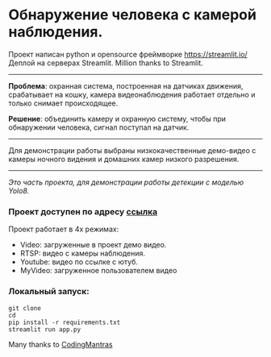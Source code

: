 #  Обнаружение человека с камерой наблюдения.

Проект написан python и opensource фреймворке https://streamlit.io/
Деплой на серверах Streamlit.
Million thanks to Streamlit.

---
**Проблема**: охранная система, построенная на датчиках движения, срабатывает на кошку, камера видеонаблюдения работает отдельно и только снимает происходящее.

**Решение**: объединить камеру и охранную систему, чтобы при обнаружении человека, сигнал поступал на датчик.

---

Для демонстрации работы выбраны низкокачественные демо-видео с камеры ночного видения и домашних камер низкого разрешения.

---
_Это часть проекта, для демонстрации работы детекции с моделью Yolo8._
### Проект доступен по адресу [ссылка]()
Проект работает в 4х режимах:
- Video: загруженные в проект демо видео.
- RTSP: видео с камеры наблюдения.
- Youtube: видео по ссылке с ютуб.
- MyVideo: загруженное пользователем видео

### Локальный запуск:
```
git clone 
cd 
pip install -r requirements.txt
streamlit run app.py
```

Many thanks to [CodingMantras](https://github.com/CodingMantras/yolov8-streamlit-detection-tracking/)

